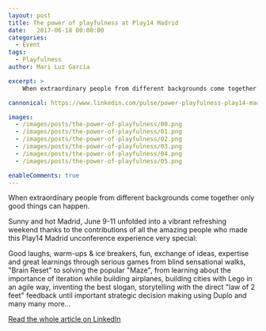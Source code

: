 ```yaml
---
layout: post
title: The power of playfulness at Play14 Madrid
date:   2017-06-18 00:00:00
categories:
  - Event
tags:
  - Playfulness
author: Mari Luz Garcia

excerpt: >
    When extraordinary people from different backgrounds come together only good things can happen.

cannonical: https://www.linkedin.com/pulse/power-playfulness-play14-madrid-mari-luz-garcia

images:
  - /images/posts/the-power-of-playfulness/00.png
  - /images/posts/the-power-of-playfulness/01.png
  - /images/posts/the-power-of-playfulness/02.png
  - /images/posts/the-power-of-playfulness/03.png
  - /images/posts/the-power-of-playfulness/04.png
  - /images/posts/the-power-of-playfulness/05.png

enableComments: true
---
```


When extraordinary people from different backgrounds come together only good things can happen.

Sunny and hot Madrid, June 9-11 unfolded into a vibrant refreshing weekend thanks to the contributions of all the amazing people who made this Play14 Madrid unconference experience very special:

Good laughs, warm-ups & ice breakers, fun, exchange of ideas, expertise and great learnings through serious games from blind sensational walks, "Brain Reset" to solving the popular "Maze", from learning about the importance of iteration while building airplanes, building cities with Lego in an agile way, inventing the best slogan, storytelling with the direct "law of 2 feet" feedback until important strategic decision making using Duplo and many many more...

[Read the whole article on LinkedIn](https://www.linkedin.com/pulse/power-playfulness-play14-madrid-mari-luz-garcia)
